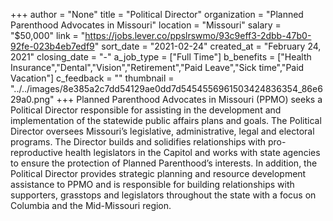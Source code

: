+++
author = "None"
title = "Political Director"
organization = "Planned Parenthood Advocates in Missouri"
location = "Missouri"
salary = "$50,000"
link = "https://jobs.lever.co/ppslrswmo/93c9eff3-2dbb-47b0-92fe-023b4eb7edf9"
sort_date = "2021-02-24"
created_at = "February 24, 2021"
closing_date = "-"
a_job_type = ["Full Time"]
b_benefits = ["Health Insurance","Dental","Vision","Retirement","Paid Leave","Sick time","Paid Vacation"]
c_feedback = ""
thumbnail = "../../images/8e385a2c7dd54129ae0dd7d5454556961503424836354_86e629a0.png"
+++
Planned Parenthood Advocates in Missouri (PPMO) seeks a Political Director responsible for assisting in the development and implementation of the statewide public affairs plans and goals. The Political Director oversees Missouri’s legislative, administrative, legal and electoral programs. The Director builds and solidifies relationships with pro-reproductive health legislators in the Capitol and works with state agencies to ensure the protection of Planned Parenthood’s interests. In addition, the Political Director provides strategic planning and resource development assistance to PPMO and is responsible for building relationships with supporters, grasstops and legislators throughout the state with a focus on Columbia and the Mid-Missouri region.